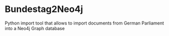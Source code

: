 # Bundestag2Neo4j
Python import tool that allows to import documents from German Parliament into a Neo4j Graph database
